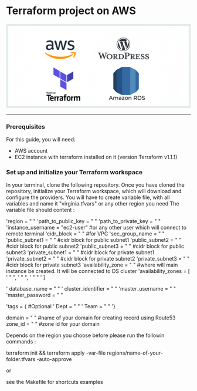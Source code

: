 # Terraform project on AWS
![Ansible](/images/terraform.png)

___

 ### Prerequisites
 For this guide, you will need:

- AWS account
- EC2 instance with terraform installed on it (version Terraform v1.1.1)

### Set up and initialize your Terraform workspace
In your terminal, clone the following repository. Once you have cloned the repository, initialize your Terraform workspace, which will download and configure the providers.
You will have to create variable file, with all variables and name it "virginia.tfvars" or any other region you need
The variable file should content :

'region              = " "
'path_to_public_key  = " "
'path_to_private_key = " "
'instance_username   = "ec2-user" #or any other user which will connect to remote terminal
'cidr_block          = " " #for VPC
'sec_group_name      = " "
'public_subnet1      = " " #cidr block for public subnet1
'public_subnet2      = " " #cidr block for public subnet2
'public_subnet3      = " " #cidr block for public subnet3
'private_subnet1     = " " #cidr block for private subnet1
'private_subnet2     = " " #cidr block for private subnet2
'private_subnet3     = " " #cidr block for private subnet3
'availability_zone   = " " #where will main instance be created. It will be connected to DS cluster 
'availability_zones = [
' " ",
'  " ",
'  " "
' ]

' database_name      = " "
' cluster_identifier = " "
'master_username    = " "
'master_password    = " "

'tags = { #Optional
'  Dept = " "
'  Team = " "
'}


domain = " " #name of your domain for creating record using Route53
zone_id = " " #zone id for your domain 

Depends on the region you choose before please run the followin commands :

terraform init && terraform apply -var-file regions/name-of-your-folder.tfvars   -auto-approve

or 

see the Makefile for shortcuts examples
